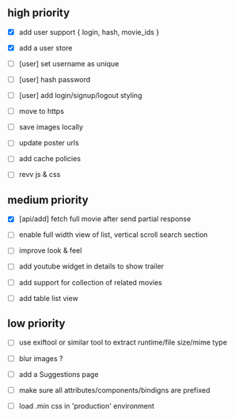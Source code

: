 ## high priority

- [x] add user support { login, hash, movie_ids }
 - [x] add a user store

- [ ] [user] set username as unique
- [ ] [user] hash password
- [ ] [user] add login/signup/logout styling
- [ ] move to https

- [ ] save images locally
 - [ ] update poster urls

- [ ] add cache policies
 - [ ] revv js & css

## medium priority

- [x] [api/add] fetch full movie after send partial response

- [ ] enable full width view of list, vertical scroll search section
- [ ] improve look & feel

- [ ] add youtube widget in details to show trailer
- [ ] add support for collection of related movies
- [ ] add table list view

## low priority

- [ ] use exiftool or similar tool to extract runtime/file size/mime type
- [ ] blur images ?

- [ ] add a Suggestions page

- [ ] make sure all attributes/components/bindigns are prefixed
- [ ] load .min css in 'production' environment
